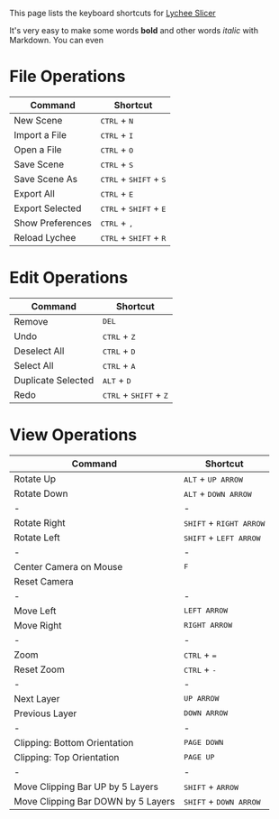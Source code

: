 
This page lists the keyboard shortcuts for [Lychee Slicer](https://lychee.mango3d.io/)

It's very easy to make some words **bold** and other words *italic* with Markdown. You can even 

# File Operations

Command | Shortcut
------------ | -------------
New Scene | <kbd>CTRL</kbd> + <kbd>N</kbd>
Import a File | <kbd>CTRL</kbd> + <kbd>I</kbd>
Open a File | <kbd>CTRL</kbd> + <kbd>O</kbd>
Save Scene | <kbd>CTRL</kbd> + <kbd>S</kbd>
Save Scene As | <kbd>CTRL</kbd> + <kbd>SHIFT</kbd> + <kbd>S</kbd>
Export All | <kbd>CTRL</kbd> + <kbd>E</kbd>
Export Selected | <kbd>CTRL</kbd> + <kbd>SHIFT</kbd> + <kbd>E</kbd>
Show Preferences | <kbd>CTRL</kbd> + <kbd>,</kbd>
Reload Lychee | <kbd>CTRL</kbd> + <kbd>SHIFT</kbd> + <kbd>R</kbd>


# Edit Operations

Command | Shortcut
------------ | -------------
Remove | <kbd>DEL</kbd>
Undo | <kbd>CTRL</kbd> + <kbd>Z</kbd>
Deselect All | <kbd>CTRL</kbd> + <kbd>D</kbd>
Select All |  <kbd>CTRL</kbd> + <kbd>A</kbd>
Duplicate Selected |  <kbd>ALT</kbd> + <kbd>D</kbd>
Redo | <kbd>CTRL</kbd> + <kbd>SHIFT</kbd> + <kbd>Z</kbd>

# View Operations

Command | Shortcut
------------ | -------------
Rotate Up | <kbd>ALT</kbd> + <kbd>UP ARROW</kbd>
Rotate Down | <kbd>ALT</kbd> + <kbd>DOWN ARROW</kbd>
-|-
Rotate Right | <kbd>SHIFT</kbd> + <kbd>RIGHT ARROW</kbd>
Rotate Left | <kbd>SHIFT</kbd> + <kbd>LEFT ARROW</kbd>
-|-
Center Camera on Mouse | <kbd>F</kbd>
Reset Camera | <kbd></kbd>
-|-
Move Left | <kbd>LEFT ARROW</kbd>
Move Right | <kbd>RIGHT ARROW</kbd>
-|-
Zoom | <kbd>CTRL</kbd> + <kbd>=</kbd>
Reset Zoom | <kbd>CTRL</kbd> + <kbd>-</kbd>
-|-
Next Layer | <kbd>UP ARROW</kbd>
Previous Layer | <kbd>DOWN ARROW</kbd>
-|-
Clipping: Bottom Orientation | <kbd>PAGE DOWN</kbd>
Clipping: Top Orientation | <kbd>PAGE UP</kbd>
-|-
Move Clipping Bar UP by 5 Layers | <kbd>SHIFT</kbd> + <kbd>ARROW</kbd>
Move Clipping Bar DOWN by 5 Layers | <kbd>SHIFT</kbd> + <kbd>DOWN ARROW</kbd>






